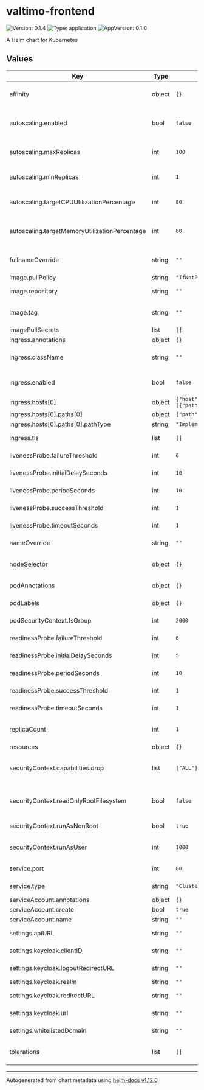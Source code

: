 # valtimo-frontend

![Version: 0.1.4](https://img.shields.io/badge/Version-0.1.4-informational?style=flat-square) ![Type: application](https://img.shields.io/badge/Type-application-informational?style=flat-square) ![AppVersion: 0.1.0](https://img.shields.io/badge/AppVersion-0.1.0-informational?style=flat-square)

A Helm chart for Kubernetes

## Values

| Key | Type | Default | Description |
|-----|------|---------|-------------|
| affinity | object | `{}` | Affinity for Valtimo-frontend pods assignment  |
| autoscaling.enabled | bool | `false` | Enable/disable autoscaling for the Valtimo-frontend deployment |
| autoscaling.maxReplicas | int | `100` | Maximum replicas for the Valtimo-frontend deployment |
| autoscaling.minReplicas | int | `1` | Minimum replicas for the Valtimo-frontend deployment |
| autoscaling.targetCPUUtilizationPercentage | int | `80` | Valtimo-frontend Deployment autoscaling target CPU percentage |
| autoscaling.targetMemoryUtilizationPercentage | int | `80` | Valtimo-frontend Deployment autoscaling target Mem utilization percentage |
| fullnameOverride | string | `""` | String to fully override valitmo-frontend.fullname |
| image.pullPolicy | string | `"IfNotPresent"` | Pull policy for the image |
| image.repository | string | `""` | Domain of the image repository |
| image.tag | string | `""` | Overrides the image tag whose default is the chart appVersion. |
| imagePullSecrets | list | `[]` | Image pull secrets |
| ingress.annotations | object | `{}` | Ingress annotations |
| ingress.className | string | `""` | Ingress Class which will be used to implement the Ingress |
| ingress.enabled | bool | `false` | Expose the Valtimo-frontend UI through an ingress |
| ingress.hosts[0] | object | `{"host":"chart-example.local","paths":[{"path":"/","pathType":"ImplementationSpecific"}]}` | Ingress hostname |
| ingress.hosts[0].paths[0] | object | `{"path":"/","pathType":"ImplementationSpecific"}` | Ingress path |
| ingress.hosts[0].paths[0].pathType | string | `"ImplementationSpecific"` | Ingress path type |
| ingress.tls | list | `[]` | Enable TLS for the Ingress |
| livenessProbe.failureThreshold | int | `6` | Failure threshold for livenessProbe |
| livenessProbe.initialDelaySeconds | int | `10` | Initial delay seconds for livenessProbe |
| livenessProbe.periodSeconds | int | `10` | Period seconds for livenessProbe |
| livenessProbe.successThreshold | int | `1` | Success threshold for livenessProbe |
| livenessProbe.timeoutSeconds | int | `1` | Timeout seconds for livenessProbe |
| nameOverride | string | `""` | Name override for Valtimo-frontend |
| nodeSelector | object | `{}` | Node labels for Valtimo-frontend pods assignment |
| podAnnotations | object | `{}` | Annotations for Valtimo-frontend pods |
| podLabels | object | `{}` | Labels for Valtimo-frontend pods |
| podSecurityContext.fsGroup | int | `2000` | Set Valtimo-frontend's pod security fsGroup |
| readinessProbe.failureThreshold | int | `6` | Failure threshold for readinessProbe |
| readinessProbe.initialDelaySeconds | int | `5` | Initial delay seconds for readinessProbe |
| readinessProbe.periodSeconds | int | `10` | Period seconds for readinessProbe |
| readinessProbe.successThreshold | int | `1` | Success threshold for readinessProbe |
| readinessProbe.timeoutSeconds | int | `1` | Timeout seconds for readinessProbe |
| replicaCount | int | `1` | Amount of replicas running the Valtimo-frontend |
| resources | object | `{}` |  |
| securityContext.capabilities.drop | list | `["ALL"]` | Valtimo-frontend's container security context capabilities to be dropped |
| securityContext.readOnlyRootFilesystem | bool | `false` | Valtimo-frontend's container security context readOnlyRootFilesystem |
| securityContext.runAsNonRoot | bool | `true` | Run Valtimo-frontend containers as non-root |
| securityContext.runAsUser | int | `1000` | Run Valtimo-frontend containers under this user-ID |
| service.port | int | `80` | Valtimo-frontend service port |
| service.type | string | `"ClusterIP"` | Valtimo-frontend service type |
| serviceAccount.annotations | object | `{}` |  |
| serviceAccount.create | bool | `true` |  |
| serviceAccount.name | string | `""` |  |
| settings.apiURL | string | `""` | URL where the Valtimo-API is located |
| settings.keycloak.clientID | string | `""` | ClientID to use for authentication |
| settings.keycloak.logoutRedirectURL | string | `""` | The URL to redirect to after logout |
| settings.keycloak.realm | string | `""` | Keycloak realm |
| settings.keycloak.redirectURL | string | `""` | The URL to redirect to after a succesfull login |
| settings.keycloak.url | string | `""` | URL which exposes Keycloak |
| settings.whitelistedDomain | string | `""` | Domain on which the app can run |
| tolerations | list | `[]` | Tolerations for Valtimo-frontend pods assignment |

----------------------------------------------
Autogenerated from chart metadata using [helm-docs v1.12.0](https://github.com/norwoodj/helm-docs/releases/v1.12.0)
